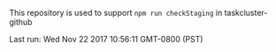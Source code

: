 This repository is used to support `npm run checkStaging` in taskcluster-github

Last run: Wed Nov 22 2017 10:56:11 GMT-0800 (PST)